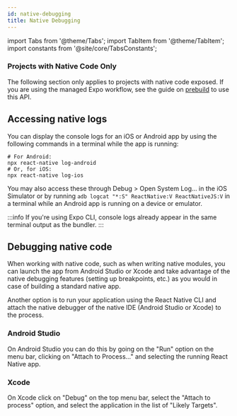 ```yaml
---
id: native-debugging
title: Native Debugging
---
```


import Tabs from '@theme/Tabs'; import TabItem from '@theme/TabItem'; import constants from '@site/core/TabsConstants';

<div className="banner-native-code-required">
  <h3>Projects with Native Code Only</h3><p>
    The following section only applies to projects with native code exposed. If you are using the managed Expo workflow, see the guide on <a href="https://docs.expo.dev/workflow/prebuild/" target="_blank">prebuild</a> to use this API.</p>
</div>

## Accessing native logs

You can display the console logs for an iOS or Android app by using the following commands in a terminal while the app is running:

```shell
# For Android:
npx react-native log-android
# Or, for iOS:
npx react-native log-ios
```

You may also access these through Debug > Open System Log… in the iOS Simulator or by running `adb logcat "*:S" ReactNative:V ReactNativeJS:V` in a terminal while an Android app is running on a device or emulator.

:::info
If you're using Expo CLI, console logs already appear in the same terminal output as the bundler.
:::

## Debugging native code

When working with native code, such as when writing native modules, you can launch the app from Android Studio or Xcode and take advantage of the native debugging features (setting up breakpoints, etc.) as you would in case of building a standard native app.

Another option is to run your application using the React Native CLI and attach the native debugger of the native IDE (Android Studio or Xcode) to the process.

### Android Studio

On Android Studio you can do this by going on the "Run" option on the menu bar, clicking on "Attach to Process..." and selecting the running React Native app.

### Xcode

On Xcode click on "Debug" on the top menu bar, select the "Attach to process" option, and select the application in the list of "Likely Targets".
